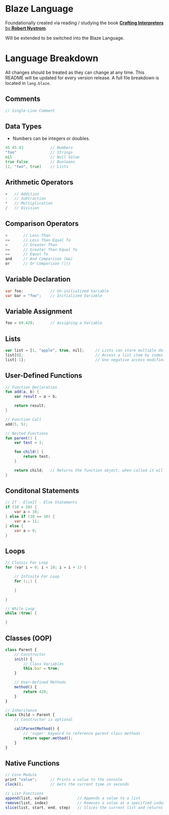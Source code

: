 # Blaze Language
Foundationally created via reading / studying the book [**Crafting Interpreters** by **Robert Nystrom**](https://craftinginterpreters.com/).

Will be extended to be switched into the Blaze Language.

# Language Breakdown
All changes should be treated as they can change at any time. This README will be updated for every version release. A full file breakdown is located in `lang.blaze`.

## Comments
```js
// Single-Line Comment
```

## Data Types
- Numbers can be integers or doubles.
```go
45 45.43            // Numbers
"foo"               // Strings
nil                 // Null Value
true false          // Booleans
[1, "two", true]    // Lists
```

## Arithmetic Operators
```go
+   // Addition
-   // Subtraction
*   // Multiplication
/   // Division
```

## Comparison Operators
```cs
<       // Less Than
<=      // Less Than Equal To
>       // Greater Than
>=      // Greater Than Equal To
==      // Equal To
and     // And Comparison (&&)
or      // Or Comparison (||)
```

## Variable Declaration
```cs
var foo;            // Un-initialized Variable
var bar = "foo";    // Initialized Variable
```

## Variable Assignment
```cs
foo = 69.420;       // Assigning a Variable
```

## Lists
```js
var list = [1, "apple", true, nil];     // Lists can store multiple data-types
list[0];                                // Access a list item by index
list[-1];                               // Use negative access modifier for end of list
```

## User-Defined Functions
```kotlin
// Function Declaration
fun add(a, b) {
    var result = a + b;

    return result;
}

// Function Call
add(5, 5);

// Nested Functions
fun parent() {
    var test = 1;

    fun child() {
        return test;
    }

    return child;   // Returns the function object, when called it will return '1';
}
```

## Conditonal Statements
```cs
// If - ElseIf - Else Statements
if (10 > 10) {
    var a = 10;
} else if (10 == 10) {
    var a = 11;
} else {
    var a = 0;
}
```

## Loops
```c
// Classic For Loop
for (var i = 0; i < 10; i = i + 1) {

    // Infinite For Loop
    for (;;) {

    }

}

// While Loop
while (true) {

}
```

## Classes (OOP)
```js
class Parent {
    // Constructor
    init() {
        // Class Variables
        this.bar = true;
    }

    // User-Defined Methods
    method() {
        return 420;
    }
}

// Inheritance
class Child < Parent {
    // Constructor is optional

    callParentMethod() {
        // 'super' keyword to reference parent class methods
        return super.method();
    }
}
```

## Native Functions
```js
// Core Module
print "value";      // Prints a value to the console
clock();            // Gets the current time in seconds

// List Functions
append(list, value)             // Appends a value to a list
remove(list, index)             // Removes a value at a specified index of the list
slice(list, start, end, step)   // Slices the current list and returns a new one.
```
